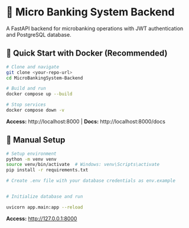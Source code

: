 
# 🏦 Micro Banking System Backend

A FastAPI backend for microbanking operations with JWT authentication and PostgreSQL database.

## 🐳 Quick Start with Docker (Recommended)

```bash
# Clone and navigate
git clone <your-repo-url>
cd MicroBankingSystem-Backend

# Build and run
docker compose up --build

# Stop services
docker compose down -v
```

**Access:** http://localhost:8000 | **Docs:** http://localhost:8000/docs

## 🔧 Manual Setup

```bash
# Setup environment
python -m venv venv
source venv/bin/activate  # Windows: venv\Scripts\activate
pip install -r requirements.txt

# Create .env file with your database credentials as env.example 


# Initialize database and run

uvicorn app.main:app --reload
```

**Access:** http://127.0.0.1:8000
